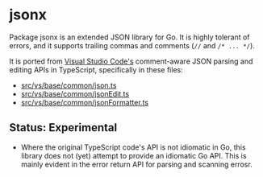 # jsonx

Package jsonx is an extended JSON library for Go. It is highly tolerant of
errors, and it supports trailing commas and comments (`//` and `/* ... */`).

It is ported from [Visual Studio Code's](https://github.com/Microsoft/vscode)
comment-aware JSON parsing and editing APIs in TypeScript, specifically in these
files:

* [src/vs/base/common/json.ts](https://github.com/Microsoft/vscode/tree/c0bc1ace7ca3ce2d6b1aeb2bde9d1bb0f4b4bae6/src/vs/base/common/json.ts)
* [src/vs/base/common/jsonEdit.ts](https://github.com/Microsoft/vscode/tree/c0bc1ace7ca3ce2d6b1aeb2bde9d1bb0f4b4bae6/src/vs/base/common/jsonEdit.ts)
* [src/vs/base/common/jsonFormatter.ts](https://github.com/Microsoft/vscode/tree/c0bc1ace7ca3ce2d6b1aeb2bde9d1bb0f4b4bae6/src/vs/base/common/jsonFormatter.ts)

## Status: Experimental

* Where the original TypeScript code's API is not idiomatic in Go, this library
  does not (yet) attempt to provide an idiomatic Go API. This is mainly evident
  in the error return API for parsing and scanning errosr.
